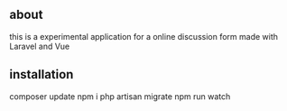 ## about
this is a experimental application for a online discussion form made with Laravel and Vue

## installation
composer update
npm i
php artisan migrate
npm run watch
